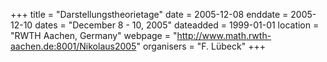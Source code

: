 +++
title = "Darstellungstheorietage"
date = 2005-12-08
enddate = 2005-12-10
dates = "December 8 - 10, 2005"
dateadded = 1999-01-01
location = "RWTH Aachen, Germany"
webpage = "http://www.math.rwth-aachen.de:8001/Nikolaus2005"
organisers = "F. Lübeck"
+++
